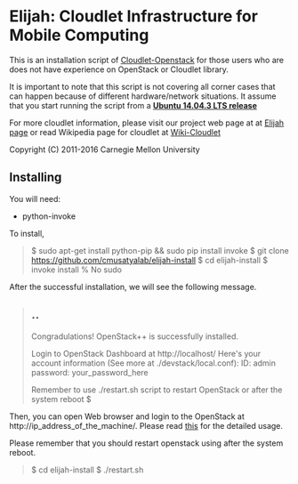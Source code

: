 Elijah: Cloudlet Infrastructure for Mobile Computing
========================================================

This is an installation script of
[Cloudlet-Openstack](https://github.com/cmusatyalab/elijah-openstack) for those
users who are does not have experience on OpenStack or Cloudlet
library.

It is important to note that this script is not covering all corner cases that can happen because of different hardware/network situations. It assume that you start running the script from a **[Ubuntu 14.04.3 LTS release](http://old-releases.ubuntu.com/releases/14.04.3/ubuntu-14.04.3-server-amd64.iso)**

For more cloudlet information, please visit our project web page at at [Elijah
page](http://elijah.cs.cmu.edu/) or read Wikipedia page for cloudlet at
[Wiki-Cloudlet](https://en.wikipedia.org/wiki/Cloudlet)

Copyright (C) 2011-2016 Carnegie Mellon University



Installing
----------

You will need:

* python-invoke

To install,

  > $ sudo apt-get install python-pip && sudo pip install invoke
  > $ git clone https://github.com/cmusatyalab/elijah-install
  > $ cd elijah-install
  > $ invoke install   % No sudo


After the successful installation, we will see the following message.

  > ..
  > ------------------------------------------------------
  > Congradulations! OpenStack++ is successfully installed.
  > 
  > Login to OpenStack Dashboard at http://localhost/
  > Here's your account information (See more at ./devstack/local.conf):
  > ID: admin
  > password: your_password_here
  > 
  > Remember to use ./restart.sh script to restart OpenStack or after the system reboot
  > $

Then, you can open Web browser and login to the OpenStack at
http://ip_address_of_the_machine/. Please read
[this](https://github.com/cmusatyalab/elijah-openstack#how-to-use) for the
detailed usage.


Please remember that you should restart openstack using after the system reboot.

  > $ cd elijah-install
  > $ ./restart.sh



